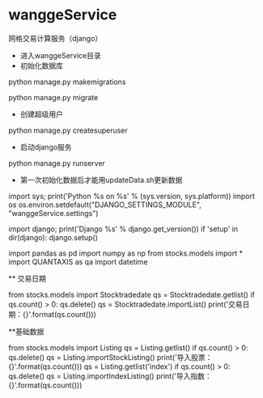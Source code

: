 # wanggeService
网格交易计算服务（django）

* 进入wanggeService目录
* 初始化数据库

python manage.py makemigrations

python manage.py migrate

* 创建超级用户

python manage.py createsuperuser

* 启动django服务

python manage.py runserver


* 第一次初始化数据后才能用updateData.sh更新数据

import sys; print('Python %s on %s' % (sys.version, sys.platform))
import os
os.environ.setdefault("DJANGO_SETTINGS_MODULE", "wanggeService.settings")

import django; print('Django %s' % django.get_version())
if 'setup' in dir(django): django.setup()

import pandas as pd
import numpy as np
from stocks.models import *
import QUANTAXIS as qa
import datetime

** 交易日期

from stocks.models import Stocktradedate
qs = Stocktradedate.getlist()
if qs.count() > 0:
    qs.delete()
qs = Stocktradedate.importList()
print('交易日期：{}'.format(qs.count()))

**基础数据

from stocks.models import Listing
qs = Listing.getlist()
if qs.count() > 0:
    qs.delete()
qs = Listing.importStockListing()
print('导入股票：{}'.format(qs.count()))
qs = Listing.getlist('index')
if qs.count() > 0:
    qs.delete()
qs = Listing.importIndexListing()
print('导入指数：{}'.format(qs.count()))

